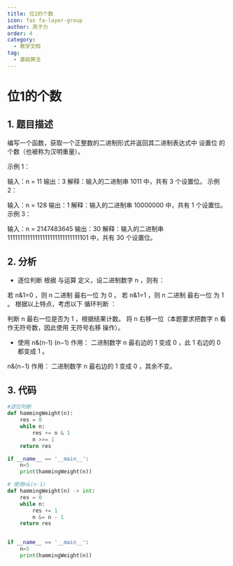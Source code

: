 ```yaml
---
title: 位1的个数
icon: fas fa-layer-group
author: 周子力
order: 4
category:
  - 教学文档
tag:
  - 基础算法
---
```


# 位1的个数
## 1. 题目描述
编写一个函数，获取一个正整数的二进制形式并返回其二进制表达式中 
设置位
 的个数（也被称为汉明重量）。

 

示例 1：

输入：n = 11
输出：3
解释：输入的二进制串 1011 中，共有 3 个设置位。
示例 2：

输入：n = 128
输出：1
解释：输入的二进制串 10000000 中，共有 1 个设置位。
示例 3：

输入：n = 2147483645
输出：30
解释：输入的二进制串 11111111111111111111111111111101 中，共有 30 个设置位。
 
## 2. 分析
* 逐位判断
根据 与运算 定义，设二进制数字 n ，则有：

若 n&1=0 ，则 n 二进制 最右一位 为 0 。
若 n&1=1 ，则 n 二进制 最右一位 为 1 。
根据以上特点，考虑以下 循环判断 ：

判断 n 最右一位是否为 1 ，根据结果计数。
将 n 右移一位（本题要求把数字 n 看作无符号数，因此使用 无符号右移 操作）。

* 使用 n&(n-1)
(n−1) 作用： 二进制数字 n 最右边的 1 变成 0 ，此 1 右边的 0 都变成 1 。

n&(n−1) 作用： 二进制数字 n 最右边的 1 变成 0 ，其余不变。

## 3. 代码
```python
#逐位判断
def hammingWeight(n):
    res = 0
    while n:
        res += n & 1
        n >>= 1
    return res

if __name__ == '__main__':
    n=5
    print(hammingWeight(n))
```

```python
# 使用n&(n-1)
def hammingWeight(n) -> int:
    res = 0
    while n:
        res += 1
        n &= n - 1
    return res


if __name__ == '__main__':
    n=5
    print(hammingWeight(n))
```

